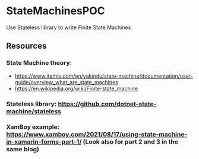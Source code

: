 # StateMachinesPOC
 Use Stateless library to write Finite State Machines

## Resources
### State Machine theory:
- https://www.itemis.com/en/yakindu/state-machine/documentation/user-guide/overview_what_are_state_machines
- https://en.wikipedia.org/wiki/Finite-state_machine
### Stateless library: https://github.com/dotnet-state-machine/stateless
### XamBoy example: https://www.xamboy.com/2021/08/17/using-state-machine-in-xamarin-forms-part-1/ (Look also for part 2 and 3 in the same blog)